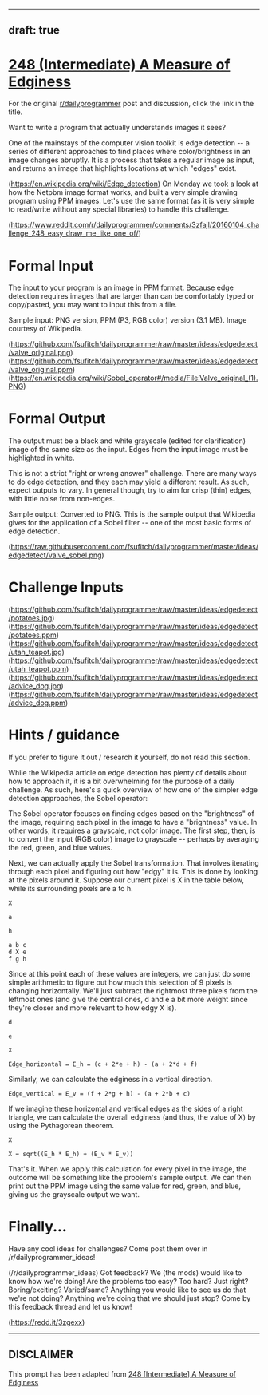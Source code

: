 ---
draft: true
----

# [248 (Intermediate) A Measure of Edginess](https://www.reddit.com/r/dailyprogrammer/comments/3zqiiq/20160106_challenge_248_intermediate_a_measure_of/)

For the original [r/dailyprogrammer](https://www.reddit.com/r/dailyprogrammer/) post and discussion, click the link in the title.

Want to write a program that actually understands images it sees? 

One of the mainstays of the computer vision toolkit is edge
detection -- a series
of different approaches to find places where color/brightness in an
image changes abruptly. It is a process that takes a regular image as
input, and returns an image that highlights locations at which "edges"
exist. 

(https://en.wikipedia.org/wiki/Edge_detection)
On Monday we took a
look
at how the Netpbm image format works, and built a very simple drawing
program using PPM images.  Let's use the same format (as it is very
simple to read/write without any special libraries) to handle this
challenge.

(https://www.reddit.com/r/dailyprogrammer/comments/3zfajl/20160104_challenge_248_easy_draw_me_like_one_of/)
# Formal Input
The input to your program is an image in PPM format. Because edge
detection requires images that are larger than can be comfortably
typed or copy/pasted, you may want to input this from a file.

Sample input: PNG
version,
PPM (P3, RGB color)
version
(3.1 MB). Image courtesy of
Wikipedia.

(https://github.com/fsufitch/dailyprogrammer/raw/master/ideas/edgedetect/valve_original.png)
(https://github.com/fsufitch/dailyprogrammer/raw/master/ideas/edgedetect/valve_original.ppm)
(https://en.wikipedia.org/wiki/Sobel_operator#/media/File:Valve_original_(1).PNG)
# Formal Output
The output must be a black and white grayscale (edited for clarification) image of the same size as the
input. Edges from the input image must be highlighted in white.

This is not a strict "right or wrong answer" challenge. There are many
ways to do edge detection, and they each may yield a different
result. As such, expect outputs to vary. In general though, try to aim
for crisp (thin) edges, with little noise from non-edges.

Sample output:
Converted to PNG. This
is the sample output that Wikipedia gives for the application of a
Sobel filter -- one of the most basic forms of edge detection.

(https://raw.githubusercontent.com/fsufitch/dailyprogrammer/master/ideas/edgedetect/valve_sobel.png)
# Challenge Inputs
(https://github.com/fsufitch/dailyprogrammer/raw/master/ideas/edgedetect/potatoes.jpg)
(https://github.com/fsufitch/dailyprogrammer/raw/master/ideas/edgedetect/potatoes.ppm)
(https://github.com/fsufitch/dailyprogrammer/raw/master/ideas/edgedetect/utah_teapot.jpg)
(https://github.com/fsufitch/dailyprogrammer/raw/master/ideas/edgedetect/utah_teapot.ppm)
(https://github.com/fsufitch/dailyprogrammer/raw/master/ideas/edgedetect/advice_dog.jpg)
(https://github.com/fsufitch/dailyprogrammer/raw/master/ideas/edgedetect/advice_dog.ppm)
# Hints / guidance
If you prefer to figure it out / research it yourself, do not read
this section.

While the Wikipedia article on edge detection has plenty of details
about how to approach it, it is a bit overwhelming for the purpose of
a daily challenge. As such, here's a quick overview of how one of the
simpler edge detection approaches, the Sobel operator:

The Sobel operator focuses on finding edges based on the
"brightness" of the image, requiring each pixel in the image to have a
"brightness" value. In other words, it requires a grayscale, not color
image. The first step, then, is to convert the input (RGB color) image to
grayscale -- perhaps by averaging the red, green, and blue values.

Next, we can actually apply the Sobel transformation. That involves
iterating through each pixel and figuring out how "edgy" it is. This
is done by looking at the pixels around it. Suppose our current pixel
is X in the table below, while its surrounding pixels are a to h.


```
X
```

```
a
```

```
h
```

```
a b c
d X e
f g h
```
Since at this point each of these values are integers, we can just do
some simple arithmetic to figure out how much this selection of 9
pixels is changing horizontally. We'll just subtract the rightmost
three pixels from the leftmost ones (and give the central ones, d
and e a bit more weight since they're closer and more relevant to
how edgy X is).


```
d
```

```
e
```

```
X
```

```
Edge_horizontal = E_h = (c + 2*e + h) - (a + 2*d + f)
```
Similarly, we can calculate the edginess in a vertical direction.


```
Edge_vertical = E_v = (f + 2*g + h) - (a + 2*b + c)
```
If we imagine these horizontal and vertical edges as the sides of a
right triangle, we can calculate the overall edginess (and thus, the
value of X) by using the Pythagorean theorem.


```
X
```

```
X = sqrt((E_h * E_h) + (E_v * E_v))
```
That's it. When we apply this calculation for every pixel in the
image, the outcome will be something like the problem's sample
output. We can then print out the PPM image using the same value for
red, green, and blue, giving us the grayscale output we want.

# Finally...
Have any cool ideas for challenges? Come post them over in
  /r/dailyprogrammer_ideas! 

(/r/dailyprogrammer_ideas)
Got feedback? We (the mods) would like to know how we're doing!
  Are the problems too easy? Too hard? Just right? Boring/exciting?
  Varied/same? Anything you would like to see us do that we're not
  doing? Anything we're doing that we should just stop? Come by this
  feedback thread and let us know! 

(https://redd.it/3zgexx)

----
## **DISCLAIMER**
This prompt has been adapted from [248 [Intermediate] A Measure of Edginess](https://www.reddit.com/r/dailyprogrammer/comments/3zqiiq/20160106_challenge_248_intermediate_a_measure_of/
)
